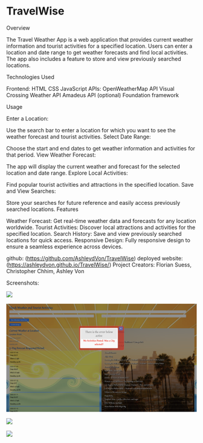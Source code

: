 # TravelWise
Overview

The Travel Weather App is a web application that provides current weather information and tourist activities for a specified location. Users can enter a location and date range to get weather forecasts and find local activities. The app also includes a feature to store and view previously searched locations.

Technologies Used

Frontend:
HTML
CSS
JavaScript
APIs:
OpenWeatherMap API
Visual Crossing Weather API
Amadeus API (optional)
Foundation framework

Usage

Enter a Location:

Use the search bar to enter a location for which you want to see the weather forecast and tourist activities.
Select Date Range:

Choose the start and end dates to get weather information and activities for that period.
View Weather Forecast:

The app will display the current weather and forecast for the selected location and date range.
Explore Local Activities:

Find popular tourist activities and attractions in the specified location.
Save and View Searches:

Store your searches for future reference and easily access previously searched locations.
Features

Weather Forecast:
Get real-time weather data and forecasts for any location worldwide.
Tourist Activities:
Discover local attractions and activities for the specified location.
Search History:
Save and view previously searched locations for quick access.
Responsive Design:
Fully responsive design to ensure a seamless experience across devices.


  github: (https://github.com/AshleydVon/TravelWise)
  deployed website: (https://ashleydvon.github.io/TravelWise/)
  Project Creators: Florian Suess, Christopher Chhim, Ashley Von

Screenshots: 

![](./assets/Screen%20Shot%202024-06-03%20at%205.47.15%20PM.png)

![](./assets/Screen%20Shot%202024-06-03%20at%205.47.53%20PM.png)

![](./assets/Screen%20Shot%202024-06-03%20at%205.48.28%20PM.png)

![](./assets/Screen%20Shot%202024-06-03%20at%205.48.44%20PM.png)